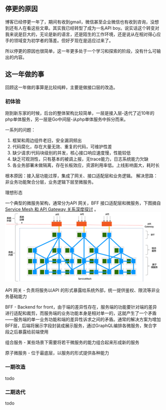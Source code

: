 ## 停更的原因

博客已经停更一年了，期间有收到gmail，微信甚至企业微信也有收到咨询，没想到还有人在看这些文章。其实我已经转型了成为一名API boy。说实话这个转变对我来说是巨大的，无论是新的语言，还是陌生的工作环境，还是说从在相对得心应手的领域变为初学者的落差。但好歹现在是适应过来了。

所以停更的原因也很简单，这一年更多处于一个学习和探索的阶段，没有什么可输出的内容。

## 这一年做的事

回顾这一年做的事算是比较纯粹，主要是做接口层的改造。

### 初体验

刚到新东家的时候，后台的整体架构比较简单，一层是接入层-迭代了近10年的php单体服务，另一层是Go中间层-从php单体服务中拆分而来。

一系列的问题：

1. 框架和周边组件老旧，安全漏洞频出
2. 代码腐化，存在大量无效、重复的代码，可维护性差
3. 缺少请求/代码块级别的并发，核心接口响应速度慢，性能较低
4. 缺乏可观测性，只有基本的被调上报，无trace能力，日志系统能力欠缺
5. 各业务部署未做隔离，存在长板效应，资源利用率低。上线影响面大，耗时长

根本原因：接入层功能过厚，集成了网关、接口适配层和业务逻辑。
解决思路：非业务功能聚合分层，业务逻辑下层至微服务。

理想形态

一个典型的微服务架构，通常分为API 网关，BFF 接口适配层和微服务，下图摘自[Service Mesh 和 API Gateway 关系深度探讨](https://www.infoq.cn/article/4FJXNTHJMio6g75uSX0h) 。
![](../assets/images/20220501/0.png)

API 网关 - 负责将服务以API 的形式暴露给系统外部，统一提供鉴权、限流等非业务基础能力

BFF - Backend for front，由于端的差异性存在，服务端的功能要针对端的差异进行适配和裁剪，而服务端的业务功能本身是相对单一的，这就产生了一个矛盾——服务端的单一业务功能和端的差异性诉求之间的矛盾。通常的解决方案为增加BFF层，后端将展示字段封装成展示服务，通过GraphQL编排各微服务，聚合字段之后暴露给前端使用

组合服务 - 某些场景下需要将若干微服务的能力组合起来形成新的服务

原子微服务 - 位于最底层，以服务的形式提供各种能力

### 一期改造

todo

### 二期迭代

todo
